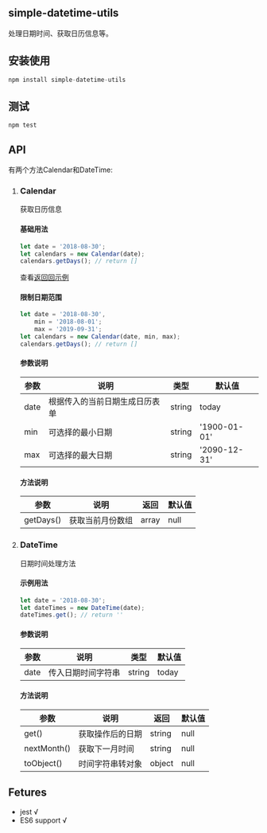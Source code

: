 
## simple-datetime-utils
处理日期时间、获取日历信息等。

## 安装使用
```js
npm install simple-datetime-utils
```
## 测试
```
npm test
```

## API
有两个方法Calendar和DateTime:
1. ### Calendar
    获取日历信息

    #### 基础用法
    ```js
    let date = '2018-08-30';
    let calendars = new Calendar(date);
    calendars.getDays(); // return []
    ```
    查看[返回回示例](https://github.com/jean0218/date-time-utils/blob/master/src/demo/currentDays.md)
    #### 限制日期范围
    ```js
    let date = '2018-08-30',
        min = '2018-08-01';
        max = '2019-09-31';
    let calendars = new Calendar(date, min, max);
    calendars.getDays(); // return []
    ```
    
    #### 参数说明
    | 参数 | 说明 | 类型 |默认值 |
    |---|---|---|---|
    |date | 根据传入的当前日期生成日历表单 | string | today |
    |min | 可选择的最小日期 | string | '1900-01-01' |
    |max | 可选择的最大日期 | string | '2090-12-31' |
    
    #### 方法说明
    | 参数 | 说明 | 返回 | 默认值 |
    |---|---|---|---|
    |getDays() | 获取当前月份数组 | array | null |
    

2. ### DateTime
    日期时间处理方法

    #### 示例用法
    ```js
    let date = '2018-08-30';
    let dateTimes = new DateTime(date);
    dateTimes.get(); // return ''
    ```
    
    #### 参数说明
    | 参数 | 说明 | 类型 |默认值 |
    |---|---|---|---|
    |date | 传入日期时间字符串 | string | today |
    
    #### 方法说明
    | 参数 | 说明 | 返回 | 默认值 |
    |---|---|---|---|
    |get() | 获取操作后的日期 | string | null |
    |nextMonth() | 获取下一月时间 | string | null |
    |toObject() | 时间字符串转对象 | object | null |
    
## Fetures
- jest √
- ES6 support √

